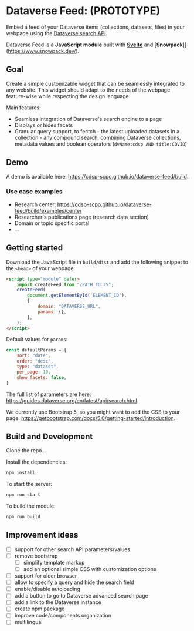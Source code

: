 # Dataverse Feed: (PROTOTYPE)

Embed a feed of your Dataverse items (collections, datasets, files) in your webpage using the [Dataverse search API](https://guides.dataverse.org/en/latest/api/search.html).

Dataverse Feed is a **JavaScript module** built with [**Svelte**](https://svelte.dev/) and [**Snowpack**]](https://www.snowpack.dev/).


## Goal

Create a simple customizable widget that can be seamlessly integrated to any website. This widget should adapt to the needs of the webpage feature-wise while respecting the design language.

Main features:
- Seamless integration of Dataverse's search engine to a page
- Displays or hides facets
- Granular query support, to fectch
        - the latest uploaded datasets in a collection
        - any compound search, combining Dataverse collections, metadata values and boolean operators (`dvName:cdsp AND title:COVID`)

## Demo

A demo is available here: https://cdsp-scpo.github.io/dataverse-feed/build.

### Use case examples

- Research center: https://cdsp-scpo.github.io/dataverse-feed/build/examples/center
- Researcher's publications page (research data section)
- Domain or topic specific portal
- ...


## Getting started

Download the JavaScript file in `build/dist` and add the following snippet to the `<head>` of your webpage:
```html
<script type="module" defer>
    import createFeed from "/PATH_TO_JS";
    createFeed(
        document.getElementById('ELEMENT_ID'),
        {
            domain: "DATAVERSE_URL",
            params: {},
        },
    );
</script>
```

Default values for `params`:
```js
const defaultParams = {
    sort: "date",
    order: "desc",
    type: "dataset",
    per_page: 10,
    show_facets: false,
}
```

The full list of parameters are here: https://guides.dataverse.org/en/latest/api/search.html. 

We currently use Bootstrap 5, so you might want to add the CSS to your page: https://getbootstrap.com/docs/5.0/getting-started/introduction.


## Build and Development

Clone the repo...

Install the dependencies:
```bash
npm install
```

To start the server:
```bash
npm run start
```

To build the module:
```bash
npm run build
```


## Improvement ideas

- [ ] support for other search API parameters/values
- [ ] remove bootstrap
  - [ ] simplify template markup
  - [ ] add an optional simple CSS with customization options
- [ ] support for older browser
- [ ] allow to specify a query and hide the search field
- [ ] enable/disable autoloading
- [ ] add a button to go to Dataverse advanced search page
- [ ] add a link to the Dataverse instance
- [ ] create npm package
- [ ] improve code/components organization
- [ ] multilingual
